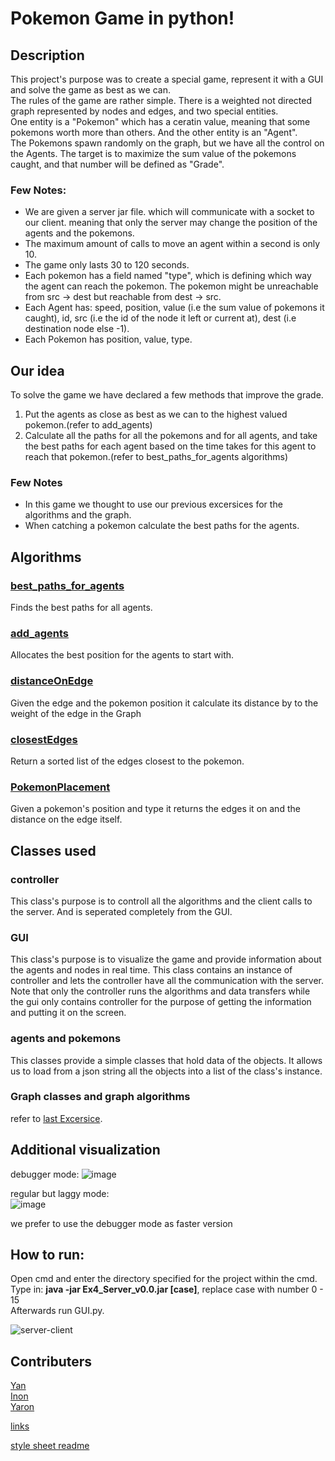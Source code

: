 # Pokemon Game in python!

## Description
This project's purpose was to create a special game, represent it with a GUI and solve the game as best as we can.</br>
The rules of the game are rather simple. There is a weighted not directed graph represented by nodes and edges, and two special entities.</br>
One entity is a "Pokemon" which has a ceratin value, meaning that some pokemons worth more than others. And the other entity is an "Agent".</br> The Pokemons spawn randomly on the graph, but we have all the control on the Agents.
The target is to maximize the sum value of the pokemons caught, and that number will be defined as "Grade".</br>

### Few Notes:
* We are given a server jar file. which will communicate with a socket to our client. meaning that only the server may change the position of the agents and the pokemons.</br>
* The maximum amount of calls to move an agent within a second is only 10.</br>
* The game only lasts 30 to 120 seconds.</br>
* Each pokemon has a field named "type", which is defining which way the agent can reach the pokemon. The pokemon might be unreachable from src -> dest but reachable from dest -> src.
* Each Agent has: speed, position, value (i.e the sum value of pokemons it caught), id, src (i.e the id of the node it left or current at), dest (i.e destination node else -1).
* Each Pokemon has position, value, type.


## Our idea
To solve the game we have declared a few methods that improve the grade.</br>
1. Put the agents as close as best as we can to the highest valued pokemon.(refer to add_agents)
2. Calculate all the paths for all the pokemons and for all agents, and take the best paths for each agent based on the time takes for this agent to reach that pokemon.(refer to best_paths_for_agents algorithms)



### Few Notes
* In this game we thought to use our previous excersices for the algorithms and the graph.</br>
* When catching a pokemon calculate the best paths for the agents.


## Algorithms

### [best_paths_for_agents](https://github.com/Inon-Sinn/Uni-Ariel-OOP-Ex4/blob/master/Model/Graph_Algo.py#:~:text=def%20best_Path_foreach_agent(self%2C%20agents%3A%20list%2C%20pokemons%3A%20list)%20%2D%3E%20dict%3A)

Finds the best paths for all agents.
### [add_agents](https://github.com/Inon-Sinn/Uni-Ariel-OOP-Ex4/blob/master/Model/Controller.py#:~:text=def%20add_agents(self)%3A)

Allocates the best position for the agents to start with.
### [distanceOnEdge](https://github.com/Inon-Sinn/Uni-Ariel-OOP-Ex4/blob/master/Model/Graph_Algo.py#:~:text=def%20distanceOnEdge(self%2C%20edge%2C%20pos)%20%2D%3E%20float%3A)

Given the edge and the pokemon position it calculate its distance by to the weight of the edge in the Graph
### [closestEdges](https://github.com/Inon-Sinn/Uni-Ariel-OOP-Ex4/blob/master/Model/Graph_Algo.py#:~:text=def%20closestEdges(self%2C%20pos)%20%2D%3E%20list%3A)

Return a sorted list of the edges closest to the pokemon.
### [PokemonPlacement](https://github.com/Inon-Sinn/Uni-Ariel-OOP-Ex4/blob/master/Model/Graph_Algo.py#:~:text=def%20PokemonPlacement(self%2C%20type%2C%20pos)%20%2D%3E%20tuple%3A)

Given a pokemon's position and type it returns the edges it on and the distance on the edge itself.

## Classes used

### controller
This class's purpose is to controll all the algorithms and the client calls to the server. And is seperated completely from the GUI.

### GUI
This class's purpose is to visualize the game and provide information about the agents and nodes in real time.
This class contains an instance of controller and lets the controller have all the communication with the server. Note that only the controller runs the algorithms and data transfers while the gui only contains controller for the purpose of getting the information and putting it on the screen.

### agents and pokemons
This classes provide a simple classes that hold data of the objects. It allows us to load from a json string all the objects into a list of the class's instance.

### Graph classes and graph algorithms
refer to [last Excersice](https://github.com/Inon-Sinn/Uni-Ariel-OOP-Ex3/tree/master/src).

## Additional visualization
debugger mode:
![image](https://user-images.githubusercontent.com/82415308/148687021-8c04d506-8e68-407a-bc16-c7fbe32cabe2.png)</br>

regular but laggy mode:</br>
![image](https://user-images.githubusercontent.com/82415308/148687050-1ee8c540-941f-468a-ad07-8b3cc328527c.png)

we prefer to use the debugger mode as faster version

## How to run:
Open cmd and enter the directory specified for the project within the cmd.</br>
Type in: **java -jar Ex4_Server_v0.0.jar [case]**, replace case with number 0 - 15 </br> 
Afterwards run GUI.py.

![server-client](https://user-images.githubusercontent.com/82415308/148679719-4408d648-57b2-4784-bd1b-cf04bab1db79.png)



## Contributers
[Yan](https://github.com/Yannnyan) </br>
[Inon]() </br>
[Yaron]() </br>



[links](https://github.com/benmoshe/OOP_2021/blob/main/Assignments/Ex4/links.txt)

[style sheet readme](https://docs.github.com/en/github/writing-on-github/getting-started-with-writing-and-formatting-on-github/basic-writing-and-formatting-syntax)
